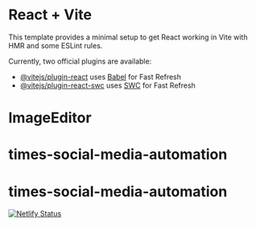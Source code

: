 # React + Vite

This template provides a minimal setup to get React working in Vite with HMR and some ESLint rules.

Currently, two official plugins are available:

- [@vitejs/plugin-react](https://github.com/vitejs/vite-plugin-react/blob/main/packages/plugin-react/README.md) uses [Babel](https://babeljs.io/) for Fast Refresh
- [@vitejs/plugin-react-swc](https://github.com/vitejs/vite-plugin-react-swc) uses [SWC](https://swc.rs/) for Fast Refresh
# ImageEditor
# times-social-media-automation
# times-social-media-automation

[![Netlify Status](https://api.netlify.com/api/v1/badges/8165c5e1-5607-4651-8904-80652b411dc0/deploy-status)](https://app.netlify.com/sites/times-automation/deploys)
